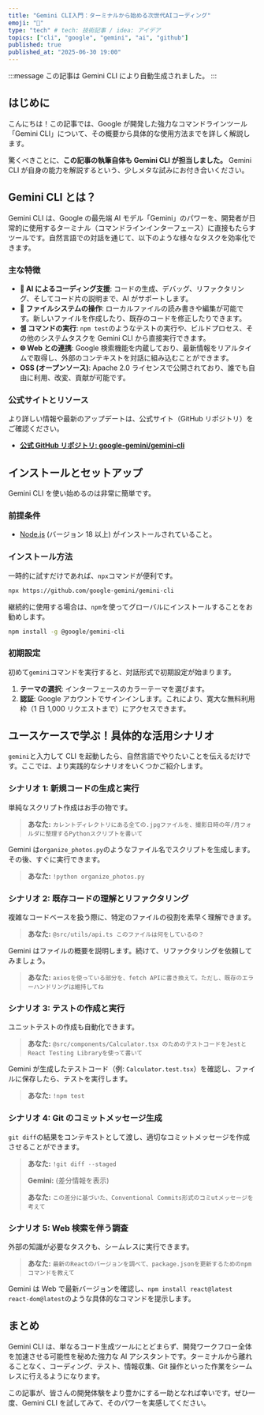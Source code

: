 ```yaml
---
title: "Gemini CLI入門：ターミナルから始める次世代AIコーディング"
emoji: "🚀"
type: "tech" # tech: 技術記事 / idea: アイデア
topics: ["cli", "google", "gemini", "ai", "github"]
published: true
published_at: "2025-06-30 19:00"
---
```


:::message
この記事は Gemini CLI により自動生成されました。
:::

## はじめに

こんにちは！この記事では、Google が開発した強力なコマンドラインツール「Gemini CLI」について、その概要から具体的な使用方法までを詳しく解説します。

驚くべきことに、**この記事の執筆自体も Gemini CLI が担当しました。** Gemini CLI が自身の能力を解説するという、少しメタな試みにお付き合いください。

## Gemini CLI とは？

Gemini CLI は、Google の最先端 AI モデル「Gemini」のパワーを、開発者が日常的に使用するターミナル（コマンドラインインターフェース）に直接もたらすツールです。自然言語での対話を通じて、以下のような様々なタスクを効率化できます。

### 主な特徴

- **🤖 AI によるコーディング支援**: コードの生成、デバッグ、リファクタリング、そしてコード片の説明まで、AI がサポートします。
- **📄 ファイルシステムの操作**: ローカルファイルの読み書きや編集が可能です。新しいファイルを作成したり、既存のコードを修正したりできます。
- **셸 コマンドの実行**: `npm test`のようなテストの実行や、ビルドプロセス、その他のシステムタスクを Gemini CLI から直接実行できます。
- **🌐 Web との連携**: Google 検索機能を内蔵しており、最新情報をリアルタイムで取得し、外部のコンテキストを対話に組み込むことができます。
- **OSS (オープンソース)**: Apache 2.0 ライセンスで公開されており、誰でも自由に利用、改変、貢献が可能です。

### 公式サイトとリソース

より詳しい情報や最新のアップデートは、公式サイト（GitHub リポジトリ）をご確認ください。

- **[公式 GitHub リポジトリ: google-gemini/gemini-cli](https://github.com/google-gemini/gemini-cli)**

## インストールとセットアップ

Gemini CLI を使い始めるのは非常に簡単です。

### 前提条件

- [Node.js](https://nodejs.org/) (バージョン 18 以上) がインストールされていること。

### インストール方法

一時的に試すだけであれば、`npx`コマンドが便利です。

```bash
npx https://github.com/google-gemini/gemini-cli
```

継続的に使用する場合は、`npm`を使ってグローバルにインストールすることをお勧めします。

```bash
npm install -g @google/gemini-cli
```

### 初期設定

初めて`gemini`コマンドを実行すると、対話形式で初期設定が始まります。

1.  **テーマの選択**: インターフェースのカラーテーマを選びます。
2.  **認証**: Google アカウントでサインインします。これにより、寛大な無料利用枠（1 日 1,000 リクエストまで）にアクセスできます。

## ユースケースで学ぶ！具体的な活用シナリオ

`gemini`と入力して CLI を起動したら、自然言語でやりたいことを伝えるだけです。ここでは、より実践的なシナリオをいくつかご紹介します。

### シナリオ 1: 新規コードの生成と実行

単純なスクリプト作成はお手の物です。

> **あなた:** `カレントディレクトリにある全ての.jpgファイルを、撮影日時の年/月フォルダに整理するPythonスクリプトを書いて`

Gemini は`organize_photos.py`のようなファイル名でスクリプトを生成します。その後、すぐに実行できます。

> **あなた:** `!python organize_photos.py`

### シナリオ 2: 既存コードの理解とリファクタリング

複雑なコードベースを扱う際に、特定のファイルの役割を素早く理解できます。

> **あなた:** `@src/utils/api.ts このファイルは何をしているの？`

Gemini はファイルの概要を説明します。続けて、リファクタリングを依頼してみましょう。

> **あなた:** `axiosを使っている部分を、fetch APIに書き換えて。ただし、既存のエラーハンドリングは維持してね`

### シナリオ 3: テストの作成と実行

ユニットテストの作成も自動化できます。

> **あなた:** `@src/components/Calculator.tsx のためのテストコードをJestとReact Testing Libraryを使って書いて`

Gemini が生成したテストコード（例: `Calculator.test.tsx`）を確認し、ファイルに保存したら、テストを実行します。

> **あなた:** `!npm test`

### シナリオ 4: Git のコミットメッセージ生成

`git diff`の結果をコンテキストとして渡し、適切なコミットメッセージを作成させることができます。

> **あなた:** `!git diff --staged`
>
> **Gemini:** (差分情報を表示)
>
> **あなた:** `この差分に基づいた、Conventional Commits形式のコミutメッセージを考えて`

### シナリオ 5: Web 検索を伴う調査

外部の知識が必要なタスクも、シームレスに実行できます。

> **あなた:** `最新のReactのバージョンを調べて、package.jsonを更新するためのnpmコマンドを教えて`

Gemini は Web で最新バージョンを確認し、`npm install react@latest react-dom@latest`のような具体的なコマンドを提示します。

## まとめ

Gemini CLI は、単なるコード生成ツールにとどまらず、開発ワークフロー全体を加速させる可能性を秘めた強力な AI アシスタントです。ターミナルから離れることなく、コーディング、テスト、情報収集、Git 操作といった作業をシームレスに行えるようになります。

この記事が、皆さんの開発体験をより豊かにする一助となれば幸いです。ぜひ一度、Gemini CLI を試してみて、そのパワーを実感してください。
